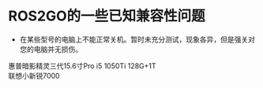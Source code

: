 # ROS2GO的一些已知兼容性问题

- 在某些型号的电脑上不能正常关机。暂时未充分测试，现象各异，但是强关对您的电脑并无损伤。

惠普暗影精灵三代15.6寸Pro i5 1050Ti 128G+1T  
联想小新锐7000
